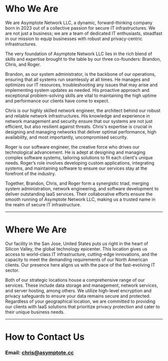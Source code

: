 # Who We Are
We are Asymptote Network LLC, a dynamic, forward-thinking company born in 2023 out of a collective passion for secure IT infrastructures. We are not just a business; we are a team of dedicated IT enthusiasts, steadfast in our mission to equip businesses with robust and privacy-centric infrastructures.

The very foundation of Asymptote Network LLC lies in the rich blend of skills and expertise brought to the table by our three co-founders: Brandon, Chris, and Roger.

Brandon, as our system administrator, is the backbone of our operations, ensuring that all systems run seamlessly at all times. He manages and optimizes our IT resources, troubleshooting any issues that may arise and implementing system updates as needed. His proactive approach and exceptional problem-solving skills are vital to maintaining the high uptime and performance our clients have come to expect.

Chris is our highly skilled network engineer, the architect behind our robust and reliable network infrastructures. His knowledge and experience in network management and security ensure that our systems are not just efficient, but also resilient against threats. Chris's expertise is crucial in designing and managing networks that deliver optimal performance, high availability, and most importantly, uncompromised security.

Roger is our software engineer, the creative force who drives our technological advancement. He is adept at designing and managing complex software systems, tailoring solutions to fit each client's unique needs. Roger’s role involves developing custom applications, integrating systems, and maintaining software to ensure our services stay at the forefront of the industry.

Together, Brandon, Chris, and Roger form a synergistic triad, merging system administration, network engineering, and software development to deliver outstanding IaaS services. Their collaborative efforts ensure the smooth running of Asymptote Network LLC, making us a trusted name in the realm of secure IT infrastructure.

---

# Where We Are
Our facility in the San Jose, United States puts us right in the heart of Silicon Valley, the global technology epicenter. This location gives us access to world-class IT infrastructure, cutting-edge innovations, and the capacity to meet the demanding requirements of our North American clients. Our presence here aligns us with the pace of the fast-evolving IT sector.

Both of our strategic locations house a comprehensive range of our services. These include data storage and management, network services, and server hosting, among others. We utilize high-level encryption and privacy safeguards to ensure your data remains secure and protected. Regardless of your geographical location, we are committed to providing our clients with IaaS solutions that prioritize privacy protection and cater to their unique business needs.

---

# How to Contact Us
### Email: chris@asymptote.cc
